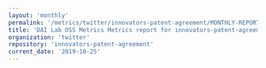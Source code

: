 ```yaml
---
layout: 'monthly'
permalink: '/metrics/twitter/innovators-patent-agreement/MONTHLY-REPORT-2019-10-25/'
title: 'DAI Lab OSS Metrics Metrics report for innovators-patent-agreement | MONTHLY-REPORT-2019-10-25'
organization: 'twitter'
repository: 'innovators-patent-agreement'
current_date: '2019-10-25'
---
```

